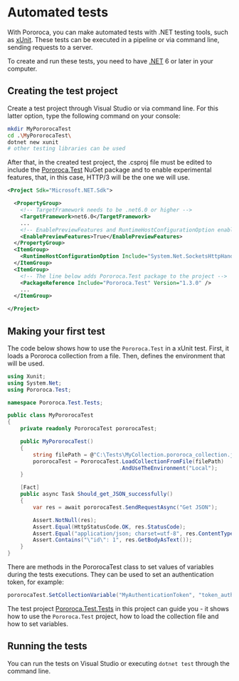 # Automated tests

With Pororoca, you can make automated tests with .NET testing tools, such as [xUnit](https://xunit.net/). These tests can be executed in a pipeline or via command line, sending requests to a server.

To create and run these tests, you need to have [.NET](https://dotnet.microsoft.com) 6 or later in your computer.

## Creating the test project

Create a test project through Visual Studio or via command line. For this latter option, type the following command on your console:

```sh
mkdir MyPororocaTest
cd .\MyPororocaTest\
dotnet new xunit
# other testing libraries can be used
```

After that, in the created test project, the .csproj file must be edited to include the [Pororoca.Test](https://www.nuget.org/packages/Pororoca.Test/) NuGet package and to enable experimental features, that, in this case, HTTP/3 will be the one we will use.

```xml
<Project Sdk="Microsoft.NET.Sdk">

  <PropertyGroup>
    <!-- TargetFramework needs to be .net6.0 or higher -->
    <TargetFramework>net6.0</TargetFramework>
    ...
    <!-- EnablePreviewFeatures and RuntimeHostConfigurationOption enable HTTP/3 in the project -->
    <EnablePreviewFeatures>True</EnablePreviewFeatures>
  </PropertyGroup>
  <ItemGroup>
    <RuntimeHostConfigurationOption Include="System.Net.SocketsHttpHandler.Http3Support" Value="true" />
  </ItemGroup>
  <ItemGroup>
    <!-- The line below adds Pororoca.Test package to the project -->
    <PackageReference Include="Pororoca.Test" Version="1.3.0" />
    ...
  </ItemGroup>

</Project>
```

## Making your first test

The code below shows how to use the `Pororoca.Test` in a xUnit test. First, it loads a Pororoca collection from a file. Then, defines the environment that will be used.

```cs
using Xunit;
using System.Net;
using Pororoca.Test;

namespace Pororoca.Test.Tests;

public class MyPororocaTest
{
    private readonly PororocaTest pororocaTest;

    public MyPororocaTest()
    {
        string filePath = @"C:\Tests\MyCollection.pororoca_collection.json";
        pororocaTest = PororocaTest.LoadCollectionFromFile(filePath)
                                   .AndUseTheEnvironment("Local");
    }

    [Fact]
    public async Task Should_get_JSON_successfully()
    {
        var res = await pororocaTest.SendRequestAsync("Get JSON");

        Assert.NotNull(res);
        Assert.Equal(HttpStatusCode.OK, res.StatusCode);
        Assert.Equal("application/json; charset=utf-8", res.ContentType);
        Assert.Contains("\"id\": 1", res.GetBodyAsText());
    }
}
```

There are methods in the PororocaTest class to set values of variables during the tests executions. They can be used to set an authentication token, for example:

```cs
pororocaTest.SetCollectionVariable("MyAuthenticationToken", "token_auth");
```

The test project [Pororoca.Test.Tests](https://github.com/alexandrehtrb/Pororoca/tree/master/tests/Pororoca.Test.Tests) in this project can guide you - it shows how to use the `Pororoca.Test` project, how to load the collection file and how to set variables.

## Running the tests

You can run the tests on Visual Studio or executing `dotnet test` through the command line.